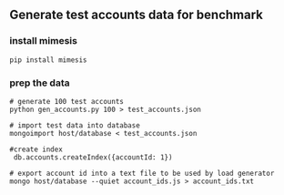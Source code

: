 ## Generate test accounts data for benchmark

### install mimesis
```
pip install mimesis

```

### prep the data
```
# generate 100 test accounts 
python gen_accounts.py 100 > test_accounts.json

# import test data into database
mongoimport host/database < test_accounts.json

#create index 
 db.accounts.createIndex({accountId: 1})

# export account id into a text file to be used by load generator
mongo host/database --quiet account_ids.js > account_ids.txt

```